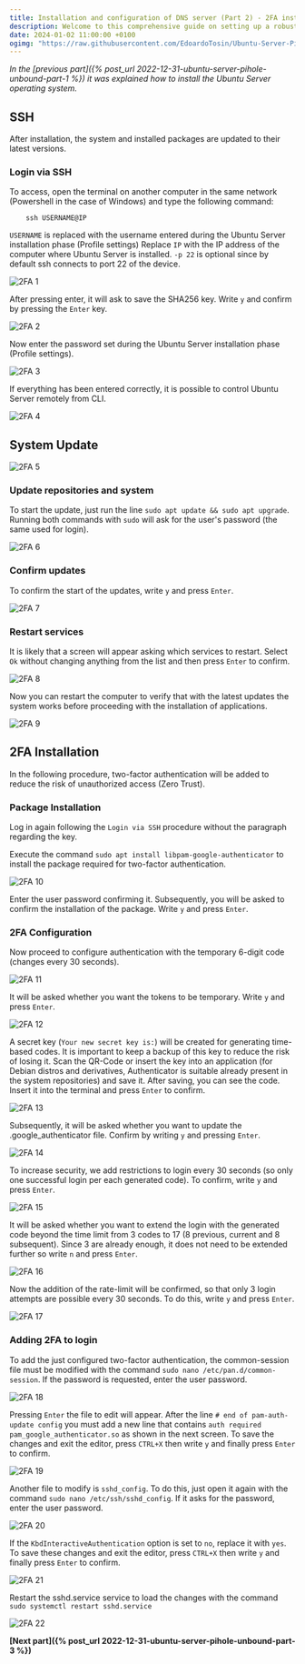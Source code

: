 ```yaml
---
title: Installation and configuration of DNS server (Part 2) - 2FA installation
description: Welcome to this comprehensive guide on setting up a robust and secure DNS server using Ubuntu, Pi-Hole, and Unbound. This setup enhances your privacy and gives you better control over your network traffic.
date: 2024-01-02 11:00:00 +0100
ogimg: "https://raw.githubusercontent.com/EdoardoTosin/Ubuntu-Server-Pi-Hole-Unbound/main/assets/2_2FA/2FA_13.jpg"
---
```


*In the [previous part]({% post_url 2022-12-31-ubuntu-server-pihole-unbound-part-1 %}) it was explained how to install the Ubuntu Server operating system.*

## SSH

After installation, the system and installed packages are updated to their latest versions.

### Login via SSH

To access, open the terminal on another computer in the same network (Powershell in the case of Windows) and type the following command:

```shell
	ssh USERNAME@IP
```
`USERNAME` is replaced with the username entered during the Ubuntu Server installation phase (Profile settings)
Replace `IP` with the IP address of the computer where Ubuntu Server is installed.
`-p 22` is optional since by default ssh connects to port 22 of the device.

![2FA 1](https://raw.githubusercontent.com/EdoardoTosin/Ubuntu-Server-Pi-Hole-Unbound/main/assets/2_2FA/2FA_1.jpg)

After pressing enter, it will ask to save the SHA256 key. Write `y` and confirm by pressing the `Enter` key.

![2FA 2](https://raw.githubusercontent.com/EdoardoTosin/Ubuntu-Server-Pi-Hole-Unbound/main/assets/2_2FA/2FA_2.jpg)

Now enter the password set during the Ubuntu Server installation phase (Profile settings).

![2FA 3](https://raw.githubusercontent.com/EdoardoTosin/Ubuntu-Server-Pi-Hole-Unbound/main/assets/2_2FA/2FA_3.jpg)

If everything has been entered correctly, it is possible to control Ubuntu Server remotely from CLI.

![2FA 4](https://raw.githubusercontent.com/EdoardoTosin/Ubuntu-Server-Pi-Hole-Unbound/main/assets/2_2FA/2FA_4.jpg)

## System Update

![2FA 5](https://raw.githubusercontent.com/EdoardoTosin/Ubuntu-Server-Pi-Hole-Unbound/main/assets/2_2FA/2FA_5.jpg)

### Update repositories and system

To start the update, just run the line `sudo apt update && sudo apt upgrade`. Running both commands with `sudo` will ask for the user's password (the same used for login).

![2FA 6](https://raw.githubusercontent.com/EdoardoTosin/Ubuntu-Server-Pi-Hole-Unbound/main/assets/2_2FA/2FA_6.jpg)

### Confirm updates

To confirm the start of the updates, write `y` and press `Enter`.

![2FA 7](https://raw.githubusercontent.com/EdoardoTosin/Ubuntu-Server-Pi-Hole-Unbound/main/assets/2_2FA/2FA_7.jpg)

### Restart services

It is likely that a screen will appear asking which services to restart. Select `Ok` without changing anything from the list and then press `Enter` to confirm.

![2FA 8](https://raw.githubusercontent.com/EdoardoTosin/Ubuntu-Server-Pi-Hole-Unbound/main/assets/2_2FA/2FA_8.jpg)

Now you can restart the computer to verify that with the latest updates the system works before proceeding with the installation of applications.

![2FA 9](https://raw.githubusercontent.com/EdoardoTosin/Ubuntu-Server-Pi-Hole-Unbound/main/assets/2_2FA/2FA_9.jpg)

## 2FA Installation

In the following procedure, two-factor authentication will be added to reduce the risk of unauthorized access (Zero Trust).

### Package Installation

Log in again following the `Login via SSH` procedure without the paragraph regarding the key.

Execute the command `sudo apt install libpam-google-authenticator` to install the package required for two-factor authentication.

![2FA 10](https://raw.githubusercontent.com/EdoardoTosin/Ubuntu-Server-Pi-Hole-Unbound/main/assets/2_2FA/2FA_10.jpg)

Enter the user password confirming it. Subsequently, you will be asked to confirm the installation of the package. Write `y` and press `Enter`.

### 2FA Configuration

Now proceed to configure authentication with the temporary 6-digit code (changes every 30 seconds).

![2FA 11](https://raw.githubusercontent.com/EdoardoTosin/Ubuntu-Server-Pi-Hole-Unbound/main/assets/2_2FA/2FA_11.jpg)

It will be asked whether you want the tokens to be temporary. Write `y` and press `Enter`.

![2FA 12](https://raw.githubusercontent.com/EdoardoTosin/Ubuntu-Server-Pi-Hole-Unbound/main/assets/2_2FA/2FA_12.jpg)

A secret key (`Your new secret key is:`) will be created for generating time-based codes.
It is important to keep a backup of this key to reduce the risk of losing it.
Scan the QR-Code or insert the key into an application (for Debian distros and derivatives, Authenticator is suitable already present in the system repositories) and save it.
After saving, you can see the code. Insert it into the terminal and press `Enter` to confirm.

![2FA 13](https://raw.githubusercontent.com/EdoardoTosin/Ubuntu-Server-Pi-Hole-Unbound/main/assets/2_2FA/2FA_13.jpg)

Subsequently, it will be asked whether you want to update the .google_authenticator file. Confirm by writing `y` and pressing `Enter`.

![2FA 14](https://raw.githubusercontent.com/EdoardoTosin/Ubuntu-Server-Pi-Hole-Unbound/main/assets/2_2FA/2FA_14.jpg)

To increase security, we add restrictions to login every 30 seconds (so only one successful login per each generated code).
To confirm, write `y` and press `Enter`.

![2FA 15](https://raw.githubusercontent.com/EdoardoTosin/Ubuntu-Server-Pi-Hole-Unbound/main/assets/2_2FA/2FA_15.jpg)

It will be asked whether you want to extend the login with the generated code beyond the time limit from 3 codes to 17 (8 previous, current and 8 subsequent). Since 3 are already enough, it does not need to be extended further so write `n` and press `Enter`.

![2FA 16](https://raw.githubusercontent.com/EdoardoTosin/Ubuntu-Server-Pi-Hole-Unbound/main/assets/2_2FA/2FA_16.jpg)

Now the addition of the rate-limit will be confirmed, so that only 3 login attempts are possible every 30 seconds. To do this, write `y` and press `Enter`.

![2FA 17](https://raw.githubusercontent.com/EdoardoTosin/Ubuntu-Server-Pi-Hole-Unbound/main/assets/2_2FA/2FA_17.jpg)

### Adding 2FA to login

To add the just configured two-factor authentication, the common-session file must be modified with the command `sudo nano /etc/pan.d/common-session`. If the password is requested, enter the user password.

![2FA 18](https://raw.githubusercontent.com/EdoardoTosin/Ubuntu-Server-Pi-Hole-Unbound/main/assets/2_2FA/2FA_18.jpg)

Pressing `Enter` the file to edit will appear. After the line `# end of pam-auth-update config` you must add a new line that contains `auth required pam_google_authenticator.so` as shown in the next screen.
To save the changes and exit the editor, press `CTRL+X` then write `y` and finally press `Enter` to confirm.

![2FA 19](https://raw.githubusercontent.com/EdoardoTosin/Ubuntu-Server-Pi-Hole-Unbound/main/assets/2_2FA/2FA_19.jpg)

Another file to modify is `sshd_config`. To do this, just open it again with the command `sudo nano /etc/ssh/sshd_config`. If it asks for the password, enter the user password.

![2FA 20](https://raw.githubusercontent.com/EdoardoTosin/Ubuntu-Server-Pi-Hole-Unbound/main/assets/2_2FA/2FA_20.jpg)

If the `KbdInteractiveAuthentication` option is set to `no`, replace it with `yes`.
To save these changes and exit the editor, press `CTRL+X` then write `y` and finally press `Enter` to confirm.

![2FA 21](https://raw.githubusercontent.com/EdoardoTosin/Ubuntu-Server-Pi-Hole-Unbound/main/assets/2_2FA/2FA_21.jpg)

Restart the sshd.service service to load the changes with the command `sudo systemctl restart sshd.service`

![2FA 22](https://raw.githubusercontent.com/EdoardoTosin/Ubuntu-Server-Pi-Hole-Unbound/main/assets/2_2FA/2FA_22.jpg)

**[Next part]({% post_url 2022-12-31-ubuntu-server-pihole-unbound-part-3 %})**
